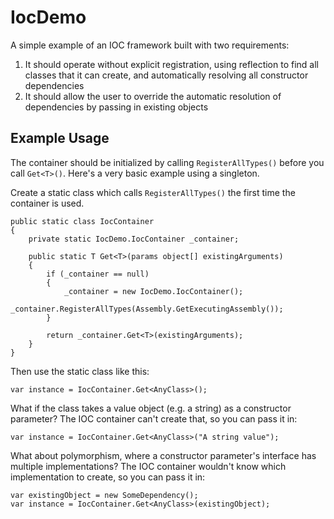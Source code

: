 # IocDemo
A simple example of an IOC framework built with two requirements:
1. It should operate without explicit registration, using reflection to find all classes that it can create,
and automatically resolving all constructor dependencies
2. It should allow the user to override the automatic resolution of dependencies by passing in existing objects

## Example Usage
The container should be initialized by calling `RegisterAllTypes()` before you call `Get<T>()`.
Here's a very basic example using a singleton.

Create a static class which calls `RegisterAllTypes()` the first time the container is used.
```
public static class IocContainer
{
    private static IocDemo.IocContainer _container;

    public static T Get<T>(params object[] existingArguments)
    {
        if (_container == null)
        {
            _container = new IocDemo.IocContainer();
            _container.RegisterAllTypes(Assembly.GetExecutingAssembly());
        }

        return _container.Get<T>(existingArguments);
    }
}
```
Then use the static class like this:
```
var instance = IocContainer.Get<AnyClass>();
```
What if the class takes a value object (e.g. a string) as a constructor parameter?
The IOC container can't create that, so you can pass it in:
```
var instance = IocContainer.Get<AnyClass>("A string value");
```
What about polymorphism, where a constructor parameter's interface has multiple implementations?
The IOC container wouldn't know which implementation to create, so you can pass it in:
```
var existingObject = new SomeDependency();
var instance = IocContainer.Get<AnyClass>(existingObject);
```
